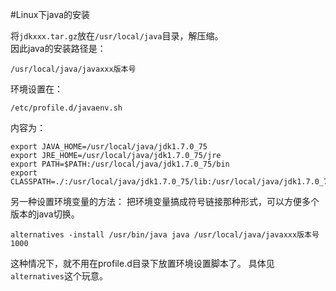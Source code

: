 #Linux下java的安装

将`jdkxxx.tar.gz`放在`/usr/local/java`目录，解压缩。  
因此java的安装路径是：  

	/usr/local/java/javaxxx版本号
环境设置在：  

	/etc/profile.d/javaenv.sh
内容为：  

```
export JAVA_HOME=/usr/local/java/jdk1.7.0_75
export JRE_HOME=/usr/local/java/jdk1.7.0_75/jre
export PATH=$PATH:/usr/local/java/jdk1.7.0_75/bin
export CLASSPATH=./:/usr/local/java/jdk1.7.0_75/lib:/usr/local/java/jdk1.7.0_75/jre/lib
```

另一种设置环境变量的方法：
把环境变量搞成符号链接那种形式，可以方便多个版本的java切换。

	alternatives -install /usr/bin/java java /usr/local/java/javaxxx版本号 1000
这种情况下，就不用在profile.d目录下放置环境设置脚本了。
具体见`alternatives`这个玩意。
